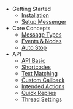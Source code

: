 - Getting Started
	- [Installation](/docs/standalone/installation)
	- [Setup Messenger](/docs/standalone/setup-messenger)
- Core Concepts
	- [Message Types](/docs/standalone/message-types)
	- [Events & Nodes](/docs/standalone/events)
    - [Auto Stop](/docs/standalone/auto-stop)
- API
	- [API Basic](/docs/standalone/api)
	- [Shortcodes](/docs/standalone/shortcodes)
    - [Text Matching](/docs/standalone/text-matching)
	- [Custom Callback](/docs/standalone/custom-callback)
	- [Intended Actions](/docs/standalone/intended-actions)
	- [Quick Replies](/docs/standalone/quick-replies)
	- [Thread Settings](/docs/standalone/thread-settings)